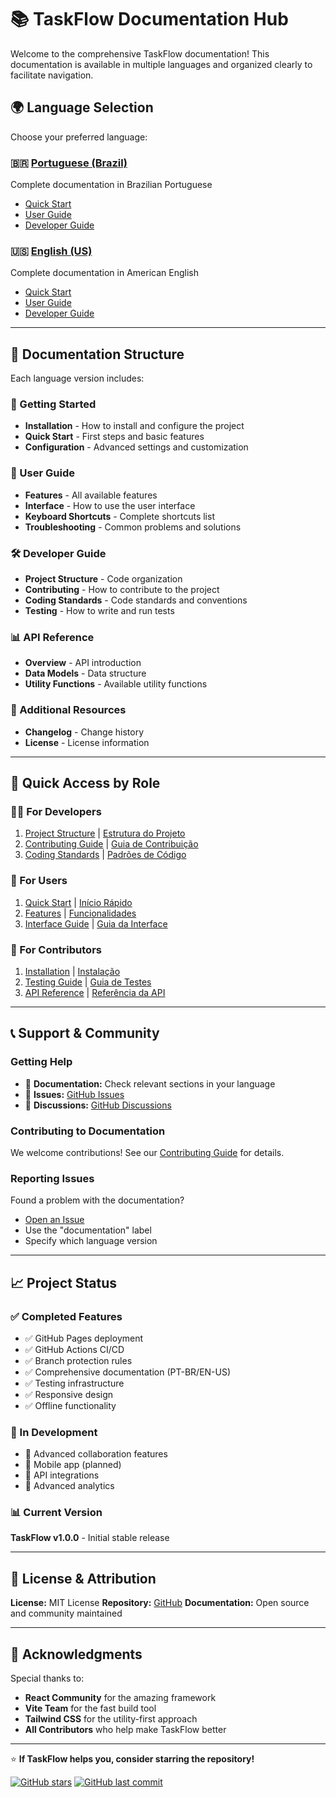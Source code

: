 # 📚 TaskFlow Documentation Hub

Welcome to the comprehensive TaskFlow documentation! This documentation is available in multiple languages and organized clearly to facilitate navigation.

## 🌍 Language Selection

Choose your preferred language:

### 🇧🇷 [Portuguese (Brazil)](pt-br/)
Complete documentation in Brazilian Portuguese
- [Quick Start](pt-br/getting-started/quick-start.md)
- [User Guide](pt-br/user-guide/features.md)
- [Developer Guide](pt-br/developer/project-structure.md)

### 🇺🇸 [English (US)](en-us/)
Complete documentation in American English
- [Quick Start](en-us/getting-started/quick-start.md)
- [User Guide](en-us/user-guide/features.md)
- [Developer Guide](en-us/developer/project-structure.md)


---

## 📖 Documentation Structure

Each language version includes:

### 🚀 Getting Started
- **Installation** - How to install and configure the project
- **Quick Start** - First steps and basic features
- **Configuration** - Advanced settings and customization

### 👥 User Guide
- **Features** - All available features
- **Interface** - How to use the user interface
- **Keyboard Shortcuts** - Complete shortcuts list
- **Troubleshooting** - Common problems and solutions

### 🛠️ Developer Guide
- **Project Structure** - Code organization
- **Contributing** - How to contribute to the project
- **Coding Standards** - Code standards and conventions
- **Testing** - How to write and run tests

### 📊 API Reference
- **Overview** - API introduction
- **Data Models** - Data structure
- **Utility Functions** - Available utility functions

### 📝 Additional Resources
- **Changelog** - Change history
- **License** - License information

---

## 🎯 Quick Access by Role

### 👨‍💻 For Developers
1. [Project Structure](en-us/developer/project-structure.md) | [Estrutura do Projeto](pt-br/developer/project-structure.md)
2. [Contributing Guide](en-us/developer/contributing.md) | [Guia de Contribuição](pt-br/developer/contributing.md)
3. [Coding Standards](en-us/developer/coding-standards.md) | [Padrões de Código](pt-br/developer/coding-standards.md)

### 👤 For Users
1. [Quick Start](en-us/getting-started/quick-start.md) | [Início Rápido](pt-br/getting-started/quick-start.md)
2. [Features](en-us/user-guide/features.md) | [Funcionalidades](pt-br/user-guide/features.md)
3. [Interface Guide](en-us/user-guide/interface.md) | [Guia da Interface](pt-br/user-guide/interface.md)

### 🔧 For Contributors
1. [Installation](en-us/getting-started/installation.md) | [Instalação](pt-br/getting-started/installation.md)
2. [Testing Guide](en-us/developer/testing.md) | [Guia de Testes](pt-br/developer/testing.md)
3. [API Reference](en-us/api/overview.md) | [Referência da API](pt-br/api/overview.md)

---

## 📞 Support & Community

### Getting Help
- 📖 **Documentation:** Check relevant sections in your language
- 🐛 **Issues:** [GitHub Issues](https://github.com/ohugods/TaskFlow/issues)
- 💬 **Discussions:** [GitHub Discussions](https://github.com/ohugods/TaskFlow/discussions)

### Contributing to Documentation
We welcome contributions! See our [Contributing Guide](en-us/developer/contributing.md) for details.

### Reporting Issues
Found a problem with the documentation?
- [Open an Issue](https://github.com/ohugods/TaskFlow/issues/new?labels=documentation)
- Use the "documentation" label
- Specify which language version

---

## 📈 Project Status

### ✅ Completed Features
- ✅ GitHub Pages deployment
- ✅ GitHub Actions CI/CD
- ✅ Branch protection rules
- ✅ Comprehensive documentation (PT-BR/EN-US)
- ✅ Testing infrastructure
- ✅ Responsive design
- ✅ Offline functionality

### 🚧 In Development
- 🔄 Advanced collaboration features
- 🔄 Mobile app (planned)
- 🔄 API integrations
- 🔄 Advanced analytics

### 📊 Current Version
**TaskFlow v1.0.0** - Initial stable release

---

## 📄 License & Attribution

**License:** MIT License
**Repository:** [GitHub](https://github.com/ohugods/TaskFlow)
**Documentation:** Open source and community maintained

---

## 🌟 Acknowledgments

Special thanks to:
- **React Community** for the amazing framework
- **Vite Team** for the fast build tool
- **Tailwind CSS** for the utility-first approach
- **All Contributors** who help make TaskFlow better

---

⭐ **If TaskFlow helps you, consider starring the repository!**

[![GitHub stars](https://img.shields.io/github/stars/ohugods/TaskFlow?style=social)](https://github.com/ohugods/TaskFlow)
[![GitHub last commit](https://img.shields.io/github/last-commit/ohugods/TaskFlow)](https://github.com/ohugods/TaskFlow)

